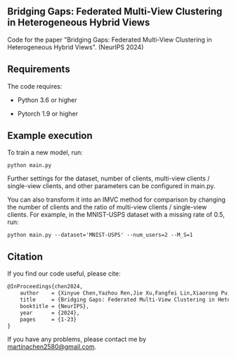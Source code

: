 ## Bridging Gaps: Federated Multi-View Clustering in Heterogeneous Hybrid Views

Code for the paper "Bridging Gaps: Federated Multi-View Clustering in Heterogeneous Hybrid Views". (NeurIPS 2024)
## Requirements

The code requires:

* Python 3.6 or higher

* Pytorch 1.9 or higher

## Example execution 
To train a new model, run:

```execution
python main.py 
```

Further settings for the dataset, number of clients, multi-view clients / single-view clients, and other parameters can be configured in main.py. 


You can also transform it into an IMVC method for comparison by changing the number of clients and the ratio of multi-view clients / single-view clients. 
For example, in the MNIST-USPS dataset with a missing rate of 0.5, run:
```execution
python main.py --dataset='MNIST-USPS' --num_users=2 --M_S=1
```

## Citation 
If you find our code useful, please cite:
```latex
@InProceedings{chen2024,
    author    = {Xinyue Chen,Yazhou Ren,Jie Xu,Fangfei Lin,Xiaorong Pu,Yang Yang},
    title     = {Bridging Gaps: Federated Multi-View Clustering in Heterogeneous Hybrid Views},
    booktitle = {NeurIPS},
    year      = {2024},
    pages     = {1-23}
}
```
If you have any problems, please contact me by martinachen2580@gmail.com.
